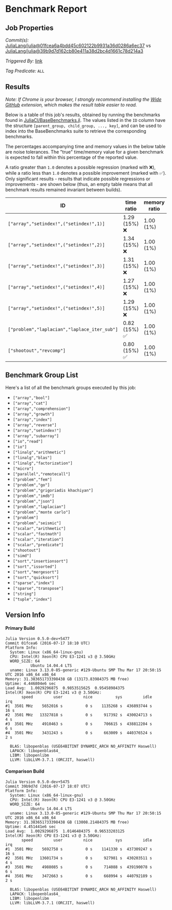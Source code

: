 # Benchmark Report

## Job Properties

*Commit(s):* [JuliaLang/julia@01fcea6a4bdd45c602122b9931a36d0286a6ec37](https://github.com/JuliaLang/julia/commit/01fcea6a4bdd45c602122b9931a36d0286a6ec37) vs [JuliaLang/julia@39b9d7d162cb80e411a38d2bc4d1661c78d214a3](https://github.com/JuliaLang/julia/commit/39b9d7d162cb80e411a38d2bc4d1661c78d214a3)

*Triggered By:* [link](https://github.com/JuliaLang/julia/pull/16969#issuecomment-233209601)

*Tag Predicate:* `ALL`

## Results

*Note: If Chrome is your browser, I strongly recommend installing the [Wide GitHub](https://chrome.google.com/webstore/detail/wide-github/kaalofacklcidaampbokdplbklpeldpj?hl=en)
extension, which makes the result table easier to read.*

Below is a table of this job's results, obtained by running the benchmarks found in
[JuliaCI/BaseBenchmarks.jl](https://github.com/JuliaCI/BaseBenchmarks.jl). The values
listed in the `ID` column have the structure `[parent_group, child_group, ..., key]`,
and can be used to index into the BaseBenchmarks suite to retrieve the corresponding
benchmarks.

The percentages accompanying time and memory values in the below table are noise tolerances. The "true"
time/memory value for a given benchmark is expected to fall within this percentage of the reported value.

A ratio greater than `1.0` denotes a possible regression (marked with :x:), while a ratio less
than `1.0` denotes a possible improvement (marked with :white_check_mark:). Only significant results - results
that indicate possible regressions or improvements - are shown below (thus, an empty table means that all
benchmark results remained invariant between builds).

| ID | time ratio | memory ratio |
|----|------------|--------------|
| `["array","setindex!",("setindex!",1)]` | 1.29 (15%) :x: | 1.00 (1%)  |
| `["array","setindex!",("setindex!",2)]` | 1.34 (15%) :x: | 1.00 (1%)  |
| `["array","setindex!",("setindex!",3)]` | 1.31 (15%) :x: | 1.00 (1%)  |
| `["array","setindex!",("setindex!",4)]` | 1.27 (15%) :x: | 1.00 (1%)  |
| `["array","setindex!",("setindex!",5)]` | 1.29 (15%) :x: | 1.00 (1%)  |
| `["problem","laplacian","laplace_iter_sub"]` | 0.82 (15%) :white_check_mark: | 1.00 (1%)  |
| `["shootout","revcomp"]` | 0.80 (15%) :white_check_mark: | 1.00 (1%)  |

## Benchmark Group List

Here's a list of all the benchmark groups executed by this job:

- `["array","bool"]`
- `["array","cat"]`
- `["array","comprehension"]`
- `["array","growth"]`
- `["array","index"]`
- `["array","reverse"]`
- `["array","setindex!"]`
- `["array","subarray"]`
- `["io","read"]`
- `["io"]`
- `["linalg","arithmetic"]`
- `["linalg","blas"]`
- `["linalg","factorization"]`
- `["micro"]`
- `["parallel","remotecall"]`
- `["problem","fem"]`
- `["problem","go"]`
- `["problem","grigoriadis khachiyan"]`
- `["problem","imdb"]`
- `["problem","json"]`
- `["problem","laplacian"]`
- `["problem","monte carlo"]`
- `["problem"]`
- `["problem","seismic"]`
- `["scalar","arithmetic"]`
- `["scalar","fastmath"]`
- `["scalar","iteration"]`
- `["scalar","predicate"]`
- `["shootout"]`
- `["simd"]`
- `["sort","insertionsort"]`
- `["sort","issorted"]`
- `["sort","mergesort"]`
- `["sort","quicksort"]`
- `["sparse","index"]`
- `["sparse","transpose"]`
- `["string"]`
- `["tuple","index"]`

## Version Info

#### Primary Build

```
Julia Version 0.5.0-dev+5477
Commit 01fcea6 (2016-07-17 18:10 UTC)
Platform Info:
  System: Linux (x86_64-linux-gnu)
  CPU: Intel(R) Xeon(R) CPU E3-1241 v3 @ 3.50GHz
  WORD_SIZE: 64
           Ubuntu 14.04.4 LTS
  uname: Linux 3.13.0-85-generic #129-Ubuntu SMP Thu Mar 17 20:50:15 UTC 2016 x86_64 x86_64
Memory: 31.383651733398438 GB (13173.83984375 MB free)
Uptime: 4.446804e6 sec
Load Avg:  1.0029296875  0.9853515625  0.95458984375
Intel(R) Xeon(R) CPU E3-1241 v3 @ 3.50GHz: 
       speed         user         nice          sys         idle          irq
#1  3501 MHz    5652016 s          0 s    1135268 s  436893744 s         16 s
#2  3501 MHz   13327818 s          0 s     917392 s  430024713 s          4 s
#3  3501 MHz    4910463 s          0 s     706615 s  438812204 s          6 s
#4  3501 MHz    3431243 s          0 s     663009 s  440376524 s          2 s

  BLAS: libopenblas (USE64BITINT DYNAMIC_ARCH NO_AFFINITY Haswell)
  LAPACK: libopenblas64_
  LIBM: libopenlibm
  LLVM: libLLVM-3.7.1 (ORCJIT, haswell)

```

#### Comparison Build

```
Julia Version 0.5.0-dev+5475
Commit 39b9d7d (2016-07-17 18:07 UTC)
Platform Info:
  System: Linux (x86_64-linux-gnu)
  CPU: Intel(R) Xeon(R) CPU E3-1241 v3 @ 3.50GHz
  WORD_SIZE: 64
           Ubuntu 14.04.4 LTS
  uname: Linux 3.13.0-85-generic #129-Ubuntu SMP Thu Mar 17 20:50:15 UTC 2016 x86_64 x86_64
Memory: 31.383651733398438 GB (13008.21484375 MB free)
Uptime: 4.451441e6 sec
Load Avg:  1.0029296875  1.0146484375  0.96533203125
Intel(R) Xeon(R) CPU E3-1241 v3 @ 3.50GHz: 
       speed         user         nice          sys         idle          irq
#1  3501 MHz    5692758 s          0 s    1141330 s  437309247 s         16 s
#2  3501 MHz   13601734 s          0 s     927981 s  430203511 s          4 s
#3  3501 MHz    4988085 s          0 s     714088 s  439190078 s          6 s
#4  3501 MHz    3472663 s          0 s     668994 s  440792189 s          2 s

  BLAS: libopenblas (USE64BITINT DYNAMIC_ARCH NO_AFFINITY Haswell)
  LAPACK: libopenblas64_
  LIBM: libopenlibm
  LLVM: libLLVM-3.7.1 (ORCJIT, haswell)

```
